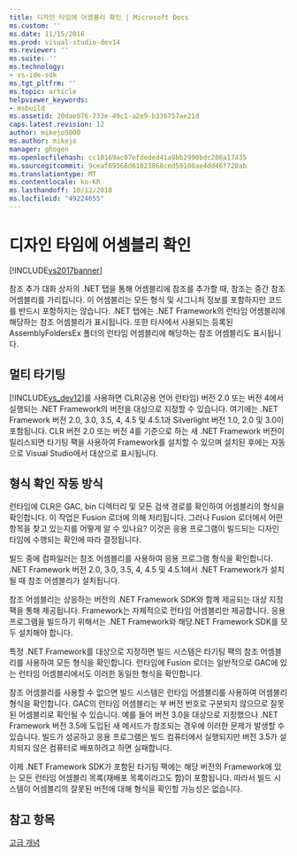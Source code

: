 ```yaml
---
title: 디자인 타임에 어셈블리 확인 | Microsoft Docs
ms.custom: ''
ms.date: 11/15/2016
ms.prod: visual-studio-dev14
ms.reviewer: ''
ms.suite: ''
ms.technology:
- vs-ide-sdk
ms.tgt_pltfrm: ''
ms.topic: article
helpviewer_keywords:
- msbuild
ms.assetid: 20dae076-733e-49c1-a2e9-b336757ae21d
caps.latest.revision: 12
author: mikejo5000
ms.author: mikejo
manager: ghogen
ms.openlocfilehash: cc10169ac07efdeded41a9bb2990bdc206a17435
ms.sourcegitcommit: 9ceaf69568d61023868ced59108ae4dd46f720ab
ms.translationtype: MT
ms.contentlocale: ko-KR
ms.lasthandoff: 10/12/2018
ms.locfileid: "49224655"
---
```

# <a name="resolving-assemblies-at-design-time"></a>디자인 타임에 어셈블리 확인
[!INCLUDE[vs2017banner](../includes/vs2017banner.md)]

  
참조 추가 대화 상자의 .NET 탭을 통해 어셈블리에 참조를 추가할 때, 참조는 중간 참조 어셈블리를 가리킵니다. 이 어셈블리는 모든 형식 및 시그니처 정보를 포함하지만 코드를 반드시 포함하지는 않습니다. .NET 탭에는 .NET Framework의 런타임 어셈블리에 해당하는 참조 어셈블리가 표시됩니다. 또한 타사에서 사용되는 등록된 AssemblyFoldersEx 폴더의 런타임 어셈블리에 해당하는 참조 어셈블리도 표시됩니다.  
  
## <a name="multi-targeting"></a>멀티 타기팅  
 [!INCLUDE[vs_dev12](../includes/vs-dev12-md.md)]를 사용하면 CLR(공용 언어 런타임) 버전 2.0 또는 버전 4에서 실행되는 .NET Framework의 버전을 대상으로 지정할 수 있습니다. 여기에는 .NET Framework 버전 2.0, 3.0, 3.5, 4, 4.5 및 4.5.1과 Silverlight 버전 1.0, 2.0 및 3.0이 포함됩니다. CLR 버전 2.0 또는 버전 4를 기준으로 하는 새 .NET Framework 버전이 릴리스되면 타기팅 팩을 사용하여 Framework를 설치할 수 있으며 설치된 후에는 자동으로 Visual Studio에서 대상으로 표시됩니다.  
  
## <a name="how-type-resolution-works"></a>형식 확인 작동 방식  
 런타임에 CLR은 GAC, bin 디렉터리 및 모든 검색 경로를 확인하여 어셈블리의 형식을 확인합니다. 이 작업은 Fusion 로더에 의해 처리됩니다. 그러나 Fusion 로더에서 어떤 항목을 찾고 있는지를 어떻게 알 수 있나요? 이것은 응용 프로그램이 빌드되는 디자인 타임에 수행되는 확인에 따라 결정됩니다.  
  
 빌드 중에 컴파일러는 참조 어셈블리를 사용하여 응용 프로그램 형식을 확인합니다. .NET Framework 버전 2.0, 3.0, 3.5, 4, 4.5 및 4.5.1에서 .NET Framework가 설치될 때 참조 어셈블리가 설치됩니다.  
  
 참조 어셈블리는 상응하는 버전의 .NET Framework SDK와 함께 제공되는 대상 지정 팩을 통해 제공됩니다. Framework는 자체적으로 런타임 어셈블리만 제공합니다. 응용 프로그램을 빌드하기 위해서는 .NET Framework와 해당.NET Framework SDK를 모두 설치해야 합니다.  
  
 특정 .NET Framework를 대상으로 지정하면 빌드 시스템은 타기팅 팩의 참조 어셈블리를 사용하여 모든 형식을 확인합니다. 런타임에 Fusion 로더는 일반적으로 GAC에 있는 런타임 어셈블리에서도 이러한 동일한 형식을 확인합니다.  
  
 참조 어셈블리를 사용할 수 없으면 빌드 시스템은 런타임 어셈블리를 사용하여 어셈블리 형식을 확인합니다. GAC의 런타임 어셈블리는 부 버전 번호로 구분되지 않으므로 잘못된 어셈블리로 확인될 수 있습니다. 예를 들어 버전 3.0을 대상으로 지정했으나 .NET Framework 버전 3.5에 도입된 새 메서드가 참조되는 경우에 이러한 문제가 발생할 수 있습니다. 빌드가 성공하고 응용 프로그램은 빌드 컴퓨터에서 실행되지만 버전 3.5가 설치되지 않은 컴퓨터로 배포하려고 하면 실패합니다.  
  
 이제 .NET Framework SDK가 포함된 타기팅 팩에는 해당 버전의 Framework에 있는 모든 런타임 어셈블리 목록(재배포 목록이라고도 함)이 포함됩니다. 따라서 빌드 시스템이 어셈블리의 잘못된 버전에 대해 형식을 확인할 가능성은 없습니다.  
  
## <a name="see-also"></a>참고 항목  
 [고급 개념](../msbuild/msbuild-advanced-concepts.md)



